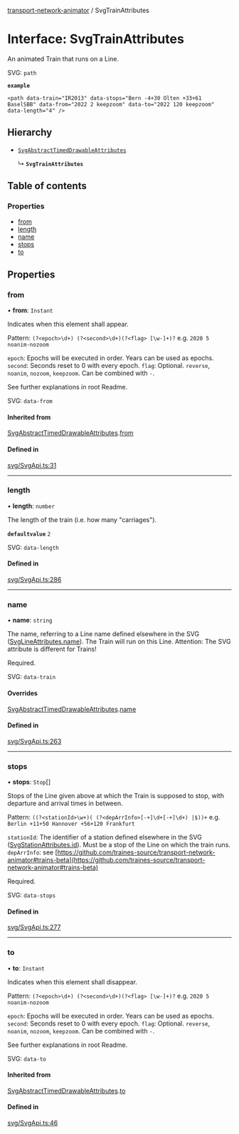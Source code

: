 [transport-network-animator](../README.md) / SvgTrainAttributes

# Interface: SvgTrainAttributes

An animated Train that runs on a Line.

SVG: `path`

**`example`**
``` 
<path data-train="IR2013" data-stops="Bern -4+30 Olten +33+61 BaselSBB" data-from="2022 2 keepzoom" data-to="2022 120 keepzoom" data-length="4" />
```

## Hierarchy

- [`SvgAbstractTimedDrawableAttributes`](SvgAbstractTimedDrawableAttributes.md)

  ↳ **`SvgTrainAttributes`**

## Table of contents

### Properties

- [from](SvgTrainAttributes.md#from)
- [length](SvgTrainAttributes.md#length)
- [name](SvgTrainAttributes.md#name)
- [stops](SvgTrainAttributes.md#stops)
- [to](SvgTrainAttributes.md#to)

## Properties

### from

• **from**: `Instant`

Indicates when this element shall appear.

Pattern: `(?<epoch>\d+) (?<second>\d+)(?<flag> [\w-]+)?` e.g. `2020 5 noanim-nozoom`

`epoch`: Epochs will be executed in order. Years can be used as epochs.
`second`: Seconds reset to 0 with every epoch.
`flag`: Optional. `reverse`, `noanim`, `nozoom`, `keepzoom`. Can be combined with `-`.

See further explanations in root Readme.

SVG: `data-from`

#### Inherited from

[SvgAbstractTimedDrawableAttributes](SvgAbstractTimedDrawableAttributes.md).[from](SvgAbstractTimedDrawableAttributes.md#from)

#### Defined in

[svg/SvgApi.ts:31](https://github.com/traines-source/transport-network-animator/blob/master/src/svg/SvgApi.ts#L31)

___

### length

• **length**: `number`

The length of the train (i.e. how many "carriages").

**`defaultvalue`** `2`

SVG: `data-length`

#### Defined in

[svg/SvgApi.ts:286](https://github.com/traines-source/transport-network-animator/blob/master/src/svg/SvgApi.ts#L286)

___

### name

• **name**: `string`

The name, referring to a Line name defined elsewhere in the SVG ([SvgLineAttributes.name](SvgLineAttributes.md#name)).
The Train will run on this Line.
Attention: The SVG attribute is different for Trains!

Required.

SVG: `data-train`

#### Overrides

[SvgAbstractTimedDrawableAttributes](SvgAbstractTimedDrawableAttributes.md).[name](SvgAbstractTimedDrawableAttributes.md#name)

#### Defined in

[svg/SvgApi.ts:263](https://github.com/traines-source/transport-network-animator/blob/master/src/svg/SvgApi.ts#L263)

___

### stops

• **stops**: `Stop`[]

Stops of the Line given above at which the Train is supposed to stop, with departure and arrival times in between.

Pattern: `((?<stationId>\w+)( (?<depArrInfo>[-+]\d+[-+]\d+) |$))+` e.g. `Berlin +11+50 Hannover +56+120 Frankfurt`

`stationId`: The identifier of a station defined elsewhere in the SVG ([SvgStationAttributes.id](SvgStationAttributes.md#id)). Must be a stop of the Line on which the train runs.
`depArrInfo`: see [https://github.com/traines-source/transport-network-animator#trains-beta](https://github.com/traines-source/transport-network-animator#trains-beta)

Required.

SVG: `data-stops`

#### Defined in

[svg/SvgApi.ts:277](https://github.com/traines-source/transport-network-animator/blob/master/src/svg/SvgApi.ts#L277)

___

### to

• **to**: `Instant`

Indicates when this element shall disappear.

Pattern: `(?<epoch>\d+) (?<second>\d+)(?<flag> [\w-]+)?` e.g. `2020 5 noanim-nozoom`

`epoch`: Epochs will be executed in order. Years can be used as epochs.
`second`: Seconds reset to 0 with every epoch.
`flag`: Optional. `reverse`, `noanim`, `nozoom`, `keepzoom`. Can be combined with `-`.

See further explanations in root Readme.

SVG: `data-to`

#### Inherited from

[SvgAbstractTimedDrawableAttributes](SvgAbstractTimedDrawableAttributes.md).[to](SvgAbstractTimedDrawableAttributes.md#to)

#### Defined in

[svg/SvgApi.ts:46](https://github.com/traines-source/transport-network-animator/blob/master/src/svg/SvgApi.ts#L46)
